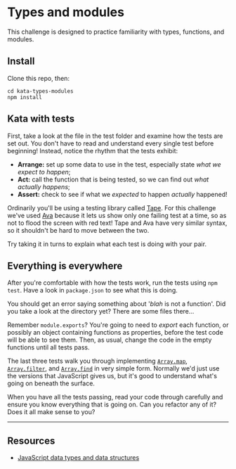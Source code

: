 # Types and modules

This challenge is designed to practice familiarity with types, functions, and modules.


## Install

Clone this repo, then:

  ```shell
  cd kata-types-modules
  npm install
  ```


## Kata with tests

First, take a look at the file in the test folder and examine how the tests are set out. You don't have to read and understand every single test before beginning! Instead, notice the rhythm that the tests exhibit:

 * **Arrange:** set up some data to use in the test, especially state _what we expect to happen_;
 * **Act:** call the function that is being tested, so we can find out _what actually happens_;
 * **Assert:** check to see if what we _expected_ to happen _actually_ happened!

Ordinarily you'll be using a testing library called [Tape](https://github.com/substack/tape). For this challenge we've used [Ava](https://github.com/avajs/ava) because it lets us show only one failing test at a time, so as not to flood the screen with red text! Tape and Ava have very similar syntax, so it shouldn't be hard to move between the two.

Try taking it in turns to explain what each test is doing with your pair.


## Everything is everywhere

After you're comfortable with how the tests work, run the tests using `npm test`. Have a look in `package.json` to see what this is doing.

You should get an error saying something about '_blah_ is not a function'. Did you take a look at the directory yet? There are some files there...

Remember `module.exports`? You're going to need to _export_ each function, or possibly an object containing functions as properties, before the test code will be able to see them. Then, as usual, change the code in the empty functions until all tests pass.

The last three tests walk you through implementing [`Array.map`](https://developer.mozilla.org/en-US/docs/Web/JavaScript/Reference/Global_Objects/Array/map), [`Array.filter`](https://developer.mozilla.org/en-US/docs/Web/JavaScript/Reference/Global_Objects/Array/filter), and [`Array.find`](https://developer.mozilla.org/en-US/docs/Web/JavaScript/Reference/Global_Objects/Array/find) in very simple form. Normally we'd just use the versions that JavaScript gives us, but it's good to understand what's going on beneath the surface.

When you have all the tests passing, read your code through carefully and ensure you know everything that is going on. Can you refactor any of it? Does it all make sense to you?


---

## Resources

* [JavaScript data types and data structures](https://developer.mozilla.org/en/docs/Web/JavaScript/Data_structures)
